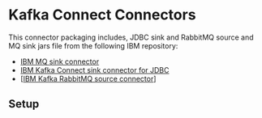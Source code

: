 # Kafka Connect Connectors

This connector packaging includes, JDBC sink and RabbitMQ source and MQ sink jars file from the following IBM repository:

* [IBM MQ sink connector](https://github.com/ibm-messaging/kafka-connect-mq-sink)
* [IBM Kafka Connect sink connector for JDBC](https://github.com/ibm-messaging/kafka-connect-jdbc-sink)
* [[IBM Kafka RabbitMQ source connector](https://github.com/ibm-messaging/kafka-connect-rabbitmq-source)]

## Setup

